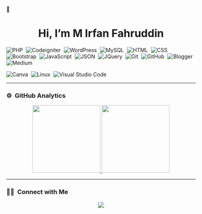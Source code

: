 👋 <h1 align="center">Hi, I’m M Irfan Fahruddin</h1>





<!---![Python](https://img.shields.io/badge/-Python-05122A?style=flat&logo=python)&nbsp; --->
![PHP](https://img.shields.io/badge/-PHP-05122A?style=flat&logo=php)&nbsp;
![Codeigniter](https://img.shields.io/badge/-Codeigniter-05122A?style=flat&logo=codeigniter)&nbsp;
![WordPress](https://img.shields.io/badge/-WordPress-blue?style=flat&logo=wordpress)&nbsp;
![MySQL](https://img.shields.io/badge/-MySQL-05122A?style=flat&logo=mysql)&nbsp;
![HTML](https://img.shields.io/badge/-HTML-05122A?style=flat&logo=HTML5)&nbsp;
![CSS](https://img.shields.io/badge/-CSS-05122A?style=flat&logo=CSS3&logoColor=1572B6)&nbsp;
![Bootstrap](https://img.shields.io/badge/-Bootstrap-05122A?style=flat&logo=bootstrap&logoColor=563D7C)&nbsp;
![JavaScript](https://img.shields.io/badge/-JavaScript-05122A?style=flat&logo=javascript)&nbsp;
![JSON](https://img.shields.io/badge/-JSON-02569B?style=flat&logo=json)&nbsp;
![JQuery](https://img.shields.io/badge/-JQuery-blue?style=flat&logo=jquery)&nbsp;
![Git](https://img.shields.io/badge/-Git-05122A?style=flat&logo=git)&nbsp;
![GitHub](https://img.shields.io/badge/-GitHub-05122A?style=flat&logo=github)&nbsp;
![Blogger](https://img.shields.io/badge/Blogger-FF5722?style=flat&logo=blogger&logoColor=white)&nbsp;
![Medium](https://img.shields.io/badge/Medium-12100E?style=flat&logo=medium&logoColor=white)&nbsp;
<!---![Netlify](https://img.shields.io/badge/Netlify-00C7B7?style=flat&logo=netlify&logoColor=white)&nbsp;--->
![Canva](https://img.shields.io/badge/Canva-%2300C4CC.svg?&style=flat&logo=Canva&logoColor=white)&nbsp;
![Linux](https://img.shields.io/badge/Linux-FCC624?style=flat&logo=linux&logoColor=black)&nbsp;
![Visual Studio Code](https://img.shields.io/badge/-Visual%20Studio%20Code-05122A?style=flat&logo=visual-studio-code&logoColor=007ACC)&nbsp;

---

### ⚙️ &nbsp;GitHub Analytics

<p align="center">
<a href="https://github.com/PututDev">
  <img height="180em" src="https://github-readme-stats-eight-theta.vercel.app/api?username=ierfanfahruddin&show_icons=true&theme=algolia&include_all_commits=true&count_private=true"/>
  <img height="180em" src="https://github-readme-stats-eight-theta.vercel.app/api/top-langs/?username=ierfanfahruddin&layout=compact&langs_count=8&theme=algolia"/>
</a>
</p>

---



### 🤝🏻 &nbsp;Connect with Me

<p align="center">
<a href="https://www.instagram.com/ierfanfahruddin/"><img src="https://img.shields.io/badge/-@pututdev-E4405F?style=flat&logo=Instagram&logoColor=white"/></a>
</p>



<!---
Ierfan19/Ierfan19 is a ✨ special ✨ repository because its `README.md` (this file) appears on your GitHub profile.
You can click the Preview link to take a look at your changes.
--->
